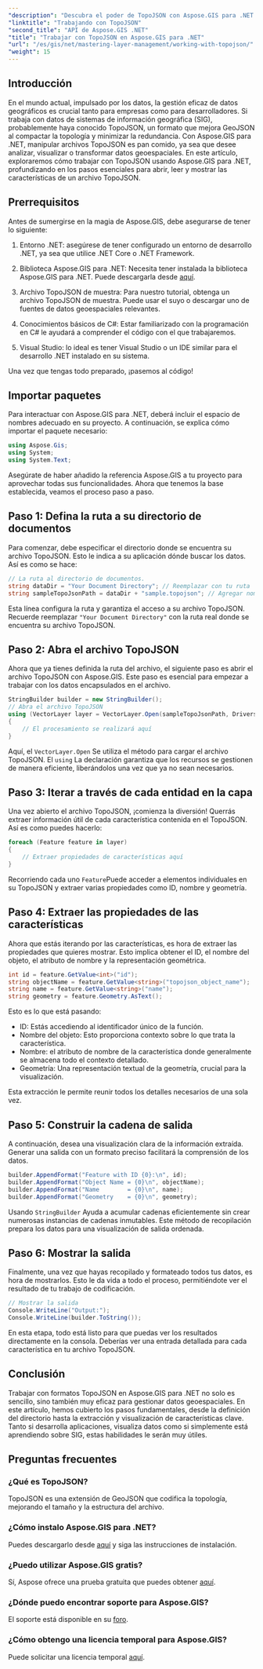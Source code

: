 ```yaml
---
"description": "Descubra el poder de TopoJSON con Aspose.GIS para .NET. Aprenda a leer, extraer y mostrar características geoespaciales en pasos sencillos."
"linktitle": "Trabajando con TopoJSON"
"second_title": "API de Aspose.GIS .NET"
"title": "Trabajar con TopoJSON en Aspose.GIS para .NET"
"url": "/es/gis/net/mastering-layer-management/working-with-topojson/"
"weight": 15
---
```


## Introducción

En el mundo actual, impulsado por los datos, la gestión eficaz de datos geográficos es crucial tanto para empresas como para desarrolladores. Si trabaja con datos de sistemas de información geográfica (SIG), probablemente haya conocido TopoJSON, un formato que mejora GeoJSON al compactar la topología y minimizar la redundancia. Con Aspose.GIS para .NET, manipular archivos TopoJSON es pan comido, ya sea que desee analizar, visualizar o transformar datos geoespaciales. En este artículo, exploraremos cómo trabajar con TopoJSON usando Aspose.GIS para .NET, profundizando en los pasos esenciales para abrir, leer y mostrar las características de un archivo TopoJSON.

## Prerrequisitos

Antes de sumergirse en la magia de Aspose.GIS, debe asegurarse de tener lo siguiente:

1. Entorno .NET: asegúrese de tener configurado un entorno de desarrollo .NET, ya sea que utilice .NET Core o .NET Framework.
   
2. Biblioteca Aspose.GIS para .NET: Necesita tener instalada la biblioteca Aspose.GIS para .NET. Puede descargarla desde [aquí](https://releases.aspose.com/gis/net/).

3. Archivo TopoJSON de muestra: Para nuestro tutorial, obtenga un archivo TopoJSON de muestra. Puede usar el suyo o descargar uno de fuentes de datos geoespaciales relevantes.

4. Conocimientos básicos de C#: Estar familiarizado con la programación en C# le ayudará a comprender el código con el que trabajaremos.

5. Visual Studio: lo ideal es tener Visual Studio o un IDE similar para el desarrollo .NET instalado en su sistema.

Una vez que tengas todo preparado, ¡pasemos al código!

## Importar paquetes

Para interactuar con Aspose.GIS para .NET, deberá incluir el espacio de nombres adecuado en su proyecto. A continuación, se explica cómo importar el paquete necesario:

```csharp
using Aspose.Gis;
using System;
using System.Text;
```

Asegúrate de haber añadido la referencia Aspose.GIS a tu proyecto para aprovechar todas sus funcionalidades. Ahora que tenemos la base establecida, veamos el proceso paso a paso.

## Paso 1: Defina la ruta a su directorio de documentos

Para comenzar, debe especificar el directorio donde se encuentra su archivo TopoJSON. Esto le indica a su aplicación dónde buscar los datos. Así es como se hace:

```csharp
// La ruta al directorio de documentos.
string dataDir = "Your Document Directory"; // Reemplazar con tu ruta
string sampleTopoJsonPath = dataDir + "sample.topojson"; // Agregar nombre de archivo TopoJSON
```

Esta línea configura la ruta y garantiza el acceso a su archivo TopoJSON. Recuerde reemplazar `"Your Document Directory"` con la ruta real donde se encuentra su archivo TopoJSON.

## Paso 2: Abra el archivo TopoJSON

Ahora que ya tienes definida la ruta del archivo, el siguiente paso es abrir el archivo TopoJSON con Aspose.GIS. Este paso es esencial para empezar a trabajar con los datos encapsulados en el archivo.

```csharp
StringBuilder builder = new StringBuilder();
// Abra el archivo TopoJSON
using (VectorLayer layer = VectorLayer.Open(sampleTopoJsonPath, Drivers.TopoJson))
{
    // El procesamiento se realizará aquí
}
```

Aquí, el `VectorLayer.Open` Se utiliza el método para cargar el archivo TopoJSON. El `using` La declaración garantiza que los recursos se gestionen de manera eficiente, liberándolos una vez que ya no sean necesarios.

## Paso 3: Iterar a través de cada entidad en la capa

Una vez abierto el archivo TopoJSON, ¡comienza la diversión! Querrás extraer información útil de cada característica contenida en el TopoJSON. Así es como puedes hacerlo:

```csharp
foreach (Feature feature in layer)
{
    // Extraer propiedades de características aquí
}
```

Recorriendo cada uno `Feature`Puede acceder a elementos individuales en su TopoJSON y extraer varias propiedades como ID, nombre y geometría.

## Paso 4: Extraer las propiedades de las características

Ahora que estás iterando por las características, es hora de extraer las propiedades que quieres mostrar. Esto implica obtener el ID, el nombre del objeto, el atributo de nombre y la representación geométrica.

```csharp
int id = feature.GetValue<int>("id");
string objectName = feature.GetValue<string>("topojson_object_name");
string name = feature.GetValue<string>("name");
string geometry = feature.Geometry.AsText();
```

Esto es lo que está pasando:
- ID: Estás accediendo al identificador único de la función.
- Nombre del objeto: Esto proporciona contexto sobre lo que trata la característica.
- Nombre: el atributo de nombre de la característica donde generalmente se almacena todo el contexto detallado.
- Geometría: Una representación textual de la geometría, crucial para la visualización.

Esta extracción le permite reunir todos los detalles necesarios de una sola vez.

## Paso 5: Construir la cadena de salida

A continuación, desea una visualización clara de la información extraída. Generar una salida con un formato preciso facilitará la comprensión de los datos.

```csharp
builder.AppendFormat("Feature with ID {0}:\n", id);
builder.AppendFormat("Object Name = {0}\n", objectName);
builder.AppendFormat("Name        = {0}\n", name);
builder.AppendFormat("Geometry    = {0}\n", geometry);
```

Usando `StringBuilder` Ayuda a acumular cadenas eficientemente sin crear numerosas instancias de cadenas inmutables. Este método de recopilación prepara los datos para una visualización de salida ordenada.

## Paso 6: Mostrar la salida

Finalmente, una vez que hayas recopilado y formateado todos tus datos, es hora de mostrarlos. Esto le da vida a todo el proceso, permitiéndote ver el resultado de tu trabajo de codificación.

```csharp
// Mostrar la salida
Console.WriteLine("Output:");
Console.WriteLine(builder.ToString());
```

En esta etapa, todo está listo para que puedas ver los resultados directamente en la consola. Deberías ver una entrada detallada para cada característica en tu archivo TopoJSON.

## Conclusión

Trabajar con formatos TopoJSON en Aspose.GIS para .NET no solo es sencillo, sino también muy eficaz para gestionar datos geoespaciales. En este artículo, hemos cubierto los pasos fundamentales, desde la definición del directorio hasta la extracción y visualización de características clave. Tanto si desarrolla aplicaciones, visualiza datos como si simplemente está aprendiendo sobre SIG, estas habilidades le serán muy útiles.

## Preguntas frecuentes

### ¿Qué es TopoJSON?
TopoJSON es una extensión de GeoJSON que codifica la topología, mejorando el tamaño y la estructura del archivo.

### ¿Cómo instalo Aspose.GIS para .NET?
Puedes descargarlo desde [aquí](https://releases.aspose.com/gis/net/) y siga las instrucciones de instalación.

### ¿Puedo utilizar Aspose.GIS gratis?
Sí, Aspose ofrece una prueba gratuita que puedes obtener [aquí](https://releases.aspose.com/).

### ¿Dónde puedo encontrar soporte para Aspose.GIS?
El soporte está disponible en su [foro](https://forum.aspose.com/c/gis/33/).

### ¿Cómo obtengo una licencia temporal para Aspose.GIS?
Puede solicitar una licencia temporal [aquí](https://purchase.conholdate.com/temporary-license/).